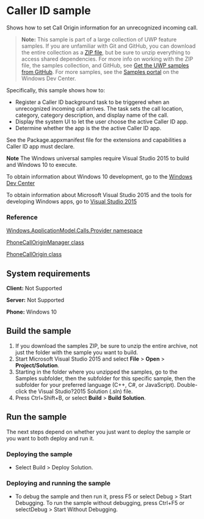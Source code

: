 ﻿<!---
  category: Communications
-->

# Caller ID sample

Shows how to set Call Origin information for an unrecognized incoming call.

> **Note:** This sample is part of a large collection of UWP feature samples. 
> If you are unfamiliar with Git and GitHub, you can download the entire collection as a 
> [ZIP file](https://github.com/Microsoft/Windows-universal-samples/archive/master.zip), but be 
> sure to unzip everything to access shared dependencies. For more info on working with the ZIP file, 
> the samples collection, and GitHub, see [Get the UWP samples from GitHub](https://aka.ms/ovu2uq). 
> For more samples, see the [Samples portal](https://aka.ms/winsamples) on the Windows Dev Center. 

Specifically, this sample shows how to:
- Register a Caller ID background task to be triggered when an unrecognized incoming call arrives.
  The task sets the call location, category, category description, and display name of the call.
- Display the system UI to let the user choose the active Caller ID app.
- Determine whether the app is the the active Caller ID app.

See the Package.appxmanifest file for the extensions and capabilities a Caller ID app must declare.

**Note** The Windows universal samples require Visual Studio 2015 to build and Windows 10 to execute.

To obtain information about Windows 10 development, go to the [Windows Dev Center](http://go.microsoft.com/fwlink/?LinkID=532421)

To obtain information about Microsoft Visual Studio 2015 and the tools for developing Windows apps, go to [Visual Studio 2015](http://go.microsoft.com/fwlink/?LinkID=532422)

### Reference

[Windows.ApplicationModel.Calls.Provider namespace](https://msdn.microsoft.com/library/windows/apps/windows.applicationmodel.calls.provider.aspx)

[PhoneCallOriginManager class](https://msdn.microsoft.com/library/windows/apps/windows.applicationmodel.calls.provider.phonecalloriginmanager.aspx)

[PhoneCallOrigin class](https://msdn.microsoft.com/library/windows/apps/windows.applicationmodel.calls.provider.phonecallorigin.aspx)

## System requirements

**Client:** Not Supported 

**Server:** Not Supported

**Phone:** Windows 10

## Build the sample

1. If you download the samples ZIP, be sure to unzip the entire archive, not just the folder with the sample you want to build. 
2. Start Microsoft Visual Studio 2015 and select **File** \> **Open** \> **Project/Solution**.
3. Starting in the folder where you unzipped the samples, go to the Samples subfolder, then the subfolder for this specific sample, then the subfolder for your preferred language (C++, C#, or JavaScript). Double-click the Visual Studio?2015 Solution (.sln) file.
4. Press Ctrl+Shift+B, or select **Build** \> **Build Solution**.

## Run the sample

The next steps depend on whether you just want to deploy the sample or you want to both deploy and run it.

### Deploying the sample

- Select Build > Deploy Solution. 

### Deploying and running the sample

- To debug the sample and then run it, press F5 or select Debug >  Start Debugging. To run the sample without debugging, press Ctrl+F5 or selectDebug > Start Without Debugging. 
